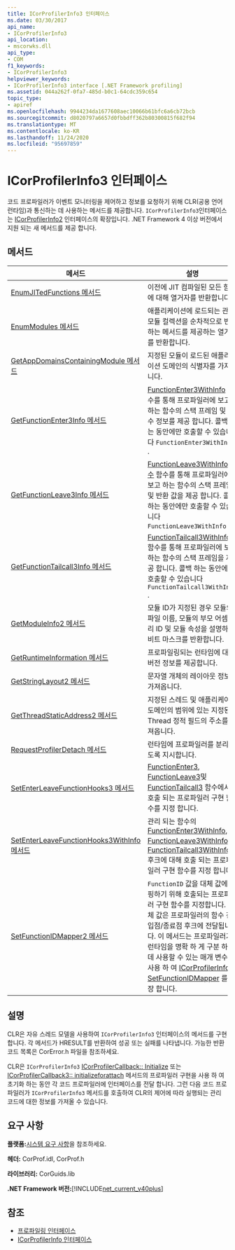 ```yaml
---
title: ICorProfilerInfo3 인터페이스
ms.date: 03/30/2017
api_name:
- ICorProfilerInfo3
api_location:
- mscorwks.dll
api_type:
- COM
f1_keywords:
- ICorProfilerInfo3
helpviewer_keywords:
- ICorProfilerInfo3 interface [.NET Framework profiling]
ms.assetid: 044a262f-0fa7-485d-b0c1-64cdc359c654
topic_type:
- apiref
ms.openlocfilehash: 9944234da1677608aec10066b61bfc6a6cb72bcb
ms.sourcegitcommit: d8020797a6657d0fbbdff362b80300815f682f94
ms.translationtype: MT
ms.contentlocale: ko-KR
ms.lasthandoff: 11/24/2020
ms.locfileid: "95697859"
---
```

# <a name="icorprofilerinfo3-interface"></a>ICorProfilerInfo3 인터페이스

코드 프로파일러가 이벤트 모니터링을 제어하고 정보를 요청하기 위해 CLR(공용 언어 런타임)과 통신하는 데 사용하는 메서드를 제공합니다. `ICorProfilerInfo3`인터페이스는 [ICorProfilerInfo2](icorprofilerinfo2-interface.md) 인터페이스의 확장입니다. .NET Framework 4 이상 버전에서 지원 되는 새 메서드를 제공 합니다.  
  
## <a name="methods"></a>메서드  
  
|메서드|설명|  
|------------|-----------------|  
|[EnumJITedFunctions 메서드](icorprofilerinfo3-enumjitedfunctions-method.md)|이전에 JIT 컴파일된 모든 함수에 대해 열거자를 반환합니다.|  
|[EnumModules 메서드](icorprofilerinfo3-enummodules-method.md)|애플리케이션에 로드되는 관리 모듈 컬렉션을 순차적으로 반복하는 메서드를 제공하는 열거자를 반환합니다.|  
|[GetAppDomainsContainingModule 메서드](icorprofilerinfo3-getappdomainscontainingmodule-method.md)|지정된 모듈이 로드된 애플리케이션 도메인의 식별자를 가져옵니다.|  
|[GetFunctionEnter3Info 메서드](icorprofilerinfo3-getfunctionenter3info-method.md)|[FunctionEnter3WithInfo](functionenter3withinfo-function.md) 함수를 통해 프로파일러에 보고 하는 함수의 스택 프레임 및 인수 정보를 제공 합니다. 콜백 하는 동안에만 호출할 수 있습니다 `FunctionEnter3WithInfo` .|  
|[GetFunctionLeave3Info 메서드](icorprofilerinfo3-getfunctionleave3info-method.md)|[FunctionLeave3WithInfo 함수](functionleave3withinfo-function.md) 함수를 통해 프로파일러에 보고 하는 함수의 스택 프레임 및 반환 값을 제공 합니다. 콜백 하는 동안에만 호출할 수 있습니다 `FunctionLeave3WithInfo` .|  
|[GetFunctionTailcall3Info 메서드](icorprofilerinfo3-getfunctiontailcall3info-method.md)|[FunctionTailcall3WithInfo](functiontailcall3withinfo-function.md) 함수를 통해 프로파일러에 보고 하는 함수의 스택 프레임을 제공 합니다. 콜백 하는 동안에만 호출할 수 있습니다 `FunctionTailcall3WithInfo` .|  
|[GetModuleInfo2 메서드](icorprofilerinfo3-getmoduleinfo2-method.md)|모듈 ID가 지정된 경우 모듈의 파일 이름, 모듈의 부모 어셈블리 ID 및 모듈 속성을 설명하는 비트 마스크를 반환합니다.|  
|[GetRuntimeInformation 메서드](icorprofilerinfo3-getruntimeinformation-method.md)|프로파일링되는 런타임에 대한 버전 정보를 제공합니다.|  
|[GetStringLayout2 메서드](icorprofilerinfo3-getstringlayout2-method.md)|문자열 개체의 레이아웃 정보를 가져옵니다.|  
|[GetThreadStaticAddress2 메서드](icorprofilerinfo3-getthreadstaticaddress2-method.md)|지정된 스레드 및 애플리케이션 도메인의 범위에 있는 지정된 Thread 정적 필드의 주소를 가져옵니다.|  
|[RequestProfilerDetach 메서드](icorprofilerinfo3-requestprofilerdetach-method.md)|런타임에 프로파일러를 분리하도록 지시합니다.|  
|[SetEnterLeaveFunctionHooks3 메서드](icorprofilerinfo3-setenterleavefunctionhooks3-method.md)|[FunctionEnter3](functionenter3-function.md), [FunctionLeave3](functionleave3-function.md)및 [FunctionTailcall3](functiontailcall3-function.md) 함수에서 호출 되는 프로파일러 구현 함수를 지정 합니다.|  
|[SetEnterLeaveFunctionHooks3WithInfo 메서드](icorprofilerinfo3-setenterleavefunctionhooks3withinfo-method.md)|관리 되는 함수의 [FunctionEnter3WithInfo](functionenter3withinfo-function.md), [FunctionLeave3WithInfo](functionleave3withinfo-function.md)및 [FunctionTailcall3WithInfo](functiontailcall3withinfo-function.md) 후크에 대해 호출 되는 프로파일러 구현 함수를 지정 합니다.|  
|[SetFunctionIDMapper2 메서드](icorprofilerinfo3-setfunctionidmapper2-method.md)|`FunctionID` 값을 대체 값에 매핑하기 위해 호출되는 프로파일러 구현 함수를 지정합니다. 대체 값은 프로파일러의 함수 진입점/종료점 후크에 전달됩니다. 이 메서드는 프로파일러가 런타임을 명확 하 게 구분 하는 데 사용할 수 있는 매개 변수를 사용 하 여 [ICorProfilerInfo:: SetFunctionIDMapper](icorprofilerinfo-setfunctionidmapper-method.md) 를 확장 합니다.|  
  
## <a name="remarks"></a>설명  

 CLR은 자유 스레드 모델을 사용하여 `ICorProfilerInfo3` 인터페이스의 메서드를 구현합니다. 각 메서드가 HRESULT를 반환하여 성공 또는 실패를 나타냅니다. 가능한 반환 코드 목록은 CorError.h 파일을 참조하세요.  
  
 CLR은 `ICorProfilerInfo3` [ICorProfilerCallback:: Initialize](icorprofilercallback-initialize-method.md) 또는 [ICorProfilerCallback3:: initializeforattach](icorprofilercallback3-initializeforattach-method.md) 메서드의 프로파일러 구현을 사용 하 여 초기화 하는 동안 각 코드 프로파일러에 인터페이스를 전달 합니다. 그런 다음 코드 프로파일러가 `ICorProfilerInfo3` 메서드를 호출하여 CLR의 제어에 따라 실행되는 관리 코드에 대한 정보를 가져올 수 있습니다.  
  
## <a name="requirements"></a>요구 사항  

 **플랫폼:**[시스템 요구 사항](../../get-started/system-requirements.md)을 참조하세요.  
  
 **헤더:** CorProf.idl, CorProf.h  
  
 **라이브러리:** CorGuids.lib  
  
 **.NET Framework 버전:**[!INCLUDE[net_current_v40plus](../../../../includes/net-current-v40plus-md.md)]  
  
## <a name="see-also"></a>참조

- [프로파일링 인터페이스](profiling-interfaces.md)
- [ICorProfilerInfo 인터페이스](icorprofilerinfo-interface.md)
